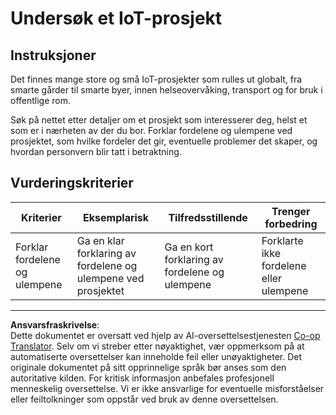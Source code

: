 <!--
CO_OP_TRANSLATOR_METADATA:
{
  "original_hash": "7ef1cec2d27b086032d46ab1958f3e99",
  "translation_date": "2025-08-27T22:01:38+00:00",
  "source_file": "1-getting-started/lessons/1-introduction-to-iot/assignment.md",
  "language_code": "no"
}
-->
# Undersøk et IoT-prosjekt

## Instruksjoner

Det finnes mange store og små IoT-prosjekter som rulles ut globalt, fra smarte gårder til smarte byer, innen helseovervåking, transport og for bruk i offentlige rom.

Søk på nettet etter detaljer om et prosjekt som interesserer deg, helst et som er i nærheten av der du bor. Forklar fordelene og ulempene ved prosjektet, som hvilke fordeler det gir, eventuelle problemer det skaper, og hvordan personvern blir tatt i betraktning.

## Vurderingskriterier

| Kriterier | Eksemplarisk | Tilfredsstillende | Trenger forbedring |
| --------- | ------------ | ----------------- | ------------------ |
| Forklar fordelene og ulempene | Ga en klar forklaring av fordelene og ulempene ved prosjektet | Ga en kort forklaring av fordelene og ulempene | Forklarte ikke fordelene eller ulempene |

---

**Ansvarsfraskrivelse**:  
Dette dokumentet er oversatt ved hjelp av AI-oversettelsestjenesten [Co-op Translator](https://github.com/Azure/co-op-translator). Selv om vi streber etter nøyaktighet, vær oppmerksom på at automatiserte oversettelser kan inneholde feil eller unøyaktigheter. Det originale dokumentet på sitt opprinnelige språk bør anses som den autoritative kilden. For kritisk informasjon anbefales profesjonell menneskelig oversettelse. Vi er ikke ansvarlige for eventuelle misforståelser eller feiltolkninger som oppstår ved bruk av denne oversettelsen.